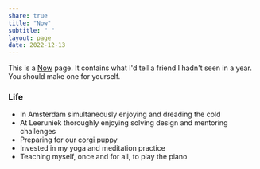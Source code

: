 ```yaml
---
share: true
title: "Now"
subtitle: " "
layout: page
date: 2022-12-13
---
```

This is a [Now](https://nownownow.com/) page. It contains what I'd tell a friend I hadn't seen in a year. You should make one for yourself. 

### Life


- In Amsterdam simultaneously enjoying and dreading the cold
- At Leeruniek thoroughly enjoying solving design and mentoring challenges
- Preparing for our [corgi puppy](https://lemonade.waleson.us)
- Invested in my yoga and meditation practice
- Teaching myself, once and for all, to play the piano